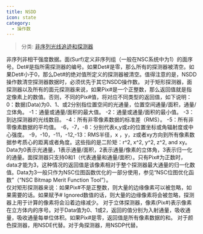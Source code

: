 ```yaml
---
title: NSDD
icon: state
category:
  - 操作数
---
```


> 分类: [非序列光线追迹和探测器](/hb/operands/131/891/  "Zemax 操作数 非序列光线追迹和探测器")

非序列非相干强度数据。面(Surf)定义非序列组（一般在NSC系统中为1）的面序号。Det#是指所需探测器的编号。如果Det#是零，那么所有的探测器被清空。如果Det#小于0，那么Det#的绝对值所定义的探测器被清空。值得注意的是，NSDD操作数清空探测器数据时，必须优先于其它NSDD操作数。 
对于矩形探测器，面探测器以及所有的面元探测器来说，如果Pix#是一个正整数，那么返回值就是指定像素上的数值。否则，不同的Pix#值，将对应不同类型的返回值，如下说明： 
 0：数据(Data)为0、1、或2分别指位置空间的光通量，位置空间通量/面积，通量/立体角。 
-1：通量或通量/面积的最大值。 
-2：通量或通量/面积的最小值。 
-3：到达探测器的光线数目。 
-4：所有非零像素数据的标准差（RMS）。 
-5：所有非零像素数据的平均值。 
-6，-7，-8：分别代表x,y或z的位置坐标或角辐射度或中心强度。 
-9，-10，-11，-12,-13：RMS半径，x ，y，z或者xy方向到所有像素数据参考质心的距离或者角度。这些指的是二阶矩：r^2, x^2, y^2, z^2, and xy。 
Data为0表示光通量，1表示通量/面积，2表示通量/像素的立体角，3表示归一化的通量。面探测器只支持0和1（代表通量和通量/面积）。只有Pix#为正数时，data才能为3，这种情况的返回值是该像素相对于整个探测器最大通量的归一化数值。Data为3一般只作为NSC位图函数优化的一部分使用，参见“NSC位图优化函数”（“NSC Bitmap Merit Function Tool”）。  
仅对矩形探测器来说：如果Pix#不是正整数，则大量的边缘像素可以被忽略，如果需要的话。如果赋予# Ignored数值的话，则大量的边缘像素将会被忽略，探测器上用于计算的像素将会沿着边缘减少。 
对于立体探测器，像素(Pix#)表示像素在立方体内的序号。对于Data值为0、1或2，返回的值分别为入射通量，吸收通量，吸收通量每单位体积。如果Pix#是零，返回值是所有像素数据的和。 
对于颜色探测器，用NSDE代替。对于角探测器，用NSDP代替。